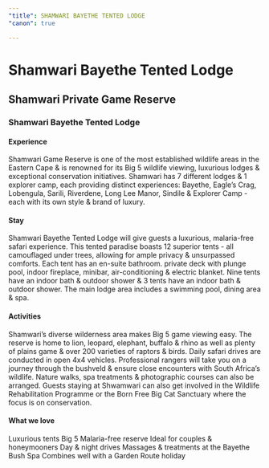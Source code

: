 ```yaml
---
"title": SHAMWARI BAYETHE TENTED LODGE
"canon": true

---
```


# Shamwari Bayethe Tented Lodge
## Shamwari Private Game Reserve
### Shamwari Bayethe Tented Lodge

#### Experience
Shamwari Game Reserve is one of the most established wildlife areas in the Eastern Cape &amp; is renowned for its Big 5 wildlife viewing, luxurious lodges &amp; exceptional conservation initiatives.
Shamwari has 7 different lodges &amp; 1 explorer camp, each providing distinct experiences:   Bayethe, Eagle’s Crag, Lobengula, Sarili, Riverdene, Long Lee Manor, Sindile &amp; Explorer Camp - each with its own style &amp; brand of luxury.

#### Stay
Shamwari Bayethe Tented Lodge will give guests a luxurious, malaria-free safari experience.  This tented paradise boasts 12 superior tents - all camouflaged under trees, allowing for ample privacy &amp; unsurpassed comforts.
Each tent has an en-suite bathroom. private deck with plunge pool, indoor fireplace, minibar, air-conditioning &amp; electric blanket.
Nine tents have an indoor bath &amp; outdoor shower &amp; 3 tents have an indoor bath &amp; outdoor shower.
The main lodge area includes a swimming pool, dining area &amp; spa.

#### Activities
Shamwari’s diverse wilderness area makes Big 5 game viewing easy.  The reserve is home to lion, leopard, elephant, buffalo &amp; rhino as well as plenty of plains game &amp; over 200 varieties of raptors &amp; birds.
Daily safari drives are conducted in open 4x4 vehicles.  Professional rangers will take you on a journey through the bushveld &amp; ensure close encounters with South Africa’s wildlife.  Nature walks, spa treatments &amp; photographic courses can also be arranged.
Guests staying at Shwamwari can also get involved in the Wildlife Rehabilitation Programme or the Born Free Big Cat Sanctuary where the focus is on conservation.


#### What we love
Luxurious tents 
Big 5 Malaria-free reserve
Ideal for couples &amp; honeymooners
Day &amp; night drives
Massages &amp; treatments at the Bayethe Bush Spa
Combines well with a Garden Route holiday